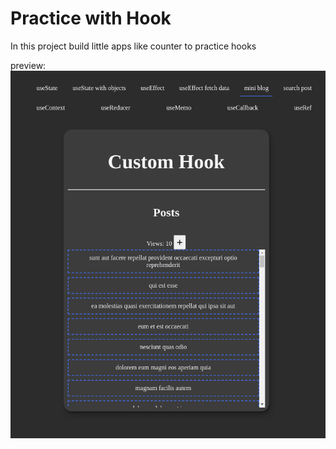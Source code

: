 # Practice with Hook
In this project build little apps like counter to practice hooks

preview:
![preview](./react-hooks.png)